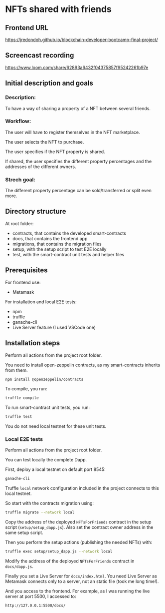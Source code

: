 # NFTs shared with friends

## Frontend URL

https://jredondoh.github.io/blockchain-developer-bootcamp-final-project/

## Screencast recording

https://www.loom.com/share/62893a6432f04375857f95242261b97e

## Initial description and goals

### Description:

To have a way of sharing a property of a NFT between several friends.

### Workflow:

The user will have to register themselves in the NFT marketplace.

The user selects the NFT to purchase.

The user specifies if the NFT property is shared.

If shared, the user specifies the different property percentages and the addresses of the different owners.

### Strech goal:

The different property percentage can be sold/transferred or split even more.

## Directory structure

At root folder:
- contracts, that contains the developed smart-contracts
- docs, that contains the frontend app
- migrations, that contains the migration files
- setup, with the setup script to test E2E locally
- test, with the smart-contract unit tests and helper files

## Prerequisites

For frontend use:
- Metamask

For installation and local E2E tests:
- npm
- truffle
- ganache-cli
- Live Server feature (I used VSCode one)

## Installation steps

Perform all actions from the project root folder.

You need to install open-zeppelin contracts, as my smart-contracts inherits from them.

```bash
npm install @openzeppelin/contracts
```

To compile, you run:
```bash
truffle compile
```

To run smart-contract unit tests, you run:
```bash
truffle test
```
You do not need local testnet for these unit tests.

### Local E2E tests

Perform all actions from the project root folder.

You can test locally the complete Dapp.

First, deploy a local testnet on default port 8545:
```bash
ganache-cli
```

Truffle `local` network configuration included in the project connects to this local testnet.

So start with the contracts migration using:
```bash
truffle migrate --network local
```

Copy the address of the deployed `NFTsForFriends` contract in the setup script (`setup/setup_dapp.js`). Also set the contract owner address in the same setup script.

Then you perform the setup actions (publishing the needed NFTs) with:
```bash
truffle exec setup/setup_dapp.js --network local
```

Modify the address of the deployed `NFTsForFriends` contract in `docs/dapp.js`.

Finally you set a Live Server for `docs/index.html`. You need Live Server as Metamask connects only to a server, not an static file (took me long time!).

And you access to the frontend. For example, as I was running the live server at port 5500, I accessed to:
```
http://127.0.0.1:5500/docs/
```
